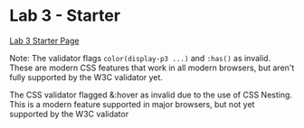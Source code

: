 # Lab 3 - Starter

[Lab 3 Starter Page](https://nixmai.github.io/sp25-cse110-lab3/)

Note: The validator flags `color(display-p3 ...)` and `:has()` as invalid. These are modern CSS features that work in all modern browsers, but aren't fully supported by the W3C validator yet.

The CSS validator flagged &:hover as invalid due to the use of CSS Nesting. This is a modern feature supported in major browsers, but not yet supported by the W3C validator
